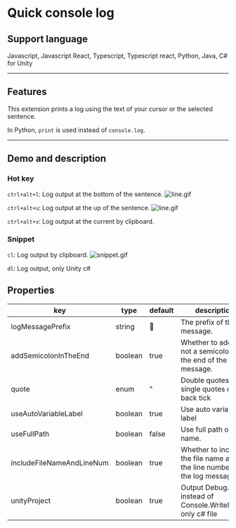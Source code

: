 # Quick console log

## Support language
Javascript, Javascript React, Typescript, Typescript react, Python, Java, C# for Unity

---
## Features
This extension prints a log using the text of your cursor or the selected sentence.

In Python, `print` is used instead of `console.log`.

---
## Demo and description
### Hot key
`ctrl+alt+l`: Log output at the bottom of the sentence.
![line.gif](https://raw.githubusercontent.com/gyuha/quick-console-log/main/images/wrap-down.gif)

`ctrl+alt+u`: Log output at the up of the sentence.
![line.gif](https://raw.githubusercontent.com/gyuha/quick-console-log/main/images/wrap-up.gif)


`ctrl+alt+v`:  Log output at the current by clipboard.

### Snippet
`cl`: Log output by clipboard.
![snippet.gif](https://raw.githubusercontent.com/gyuha/quick-console-log/main/images/snippet.gif)

`dl`: Log output, only Unity c#

## Properties

| key                       | type    | default | description                                                  |
| ------------------------- | ------- | ------- | ------------------------------------------------------------ |
| logMessagePrefix          | string  | 📢      | The prefix of the log message.                               |
| addSemicolonInTheEnd      | boolean | true    | Whether to add or not a semicolon in the end of the log message. |
| quote                     | enum    | "       | Double quotes, single quotes or back tick                    |
| useAutoVariableLabel      | boolean | true    | Use auto variable label                                      |
| useFullPath               | boolean | false   | Use full path of file name.                                  | 
| includeFileNameAndLineNum | boolean | true    | Whether to include the file name and the line number of the log message. |
| unityProject              | boolean | true    | Output Debug.Log() instead of Console.WriteLine(), only c# file |

